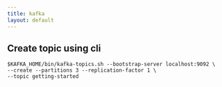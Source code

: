 ```yaml
---
title: kafka
layout: default
---
```


## Create topic using cli

```
$KAFKA_HOME/bin/kafka-topics.sh --bootstrap-server localhost:9092 \
--create --partitions 3 --replication-factor 1 \
--topic getting-started
```



